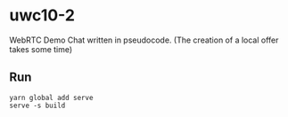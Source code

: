 # uwc10-2

WebRTC Demo Chat written in pseudocode.
(The creation of a local offer takes some time)

## Run
```
yarn global add serve
serve -s build
```
